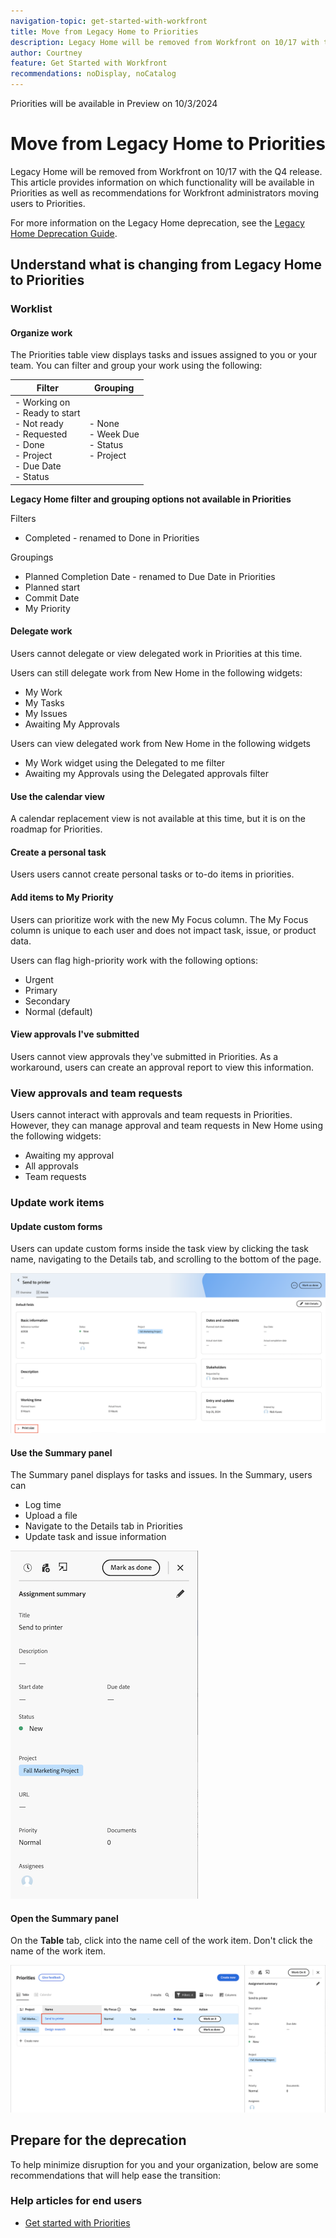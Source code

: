 ```yaml
---
navigation-topic: get-started-with-workfront
title: Move from Legacy Home to Priorities
description: Legacy Home will be removed from Workfront on 10/17 with the Q4 release. This article provides information on which functionality will be available in Priorities as well as recommendations for Workfront administrators moving users to Priorities. 
author: Courtney
feature: Get Started with Workfront
recommendations: noDisplay, noCatalog
---
```


<span class="preview">Priorities will be available in Preview on 10/3/2024</span>

# Move from Legacy Home to Priorities

Legacy Home will be removed from Workfront on 10/17 with the Q4 release. This article provides information on which functionality will be available in Priorities as well as recommendations for Workfront administrators moving users to Priorities. 

For more information on the Legacy Home deprecation, see the [Legacy Home Deprecation Guide](/help/quicksilver/product-announcements/announcements/legacy-home-deprecation.md).

## Understand what is changing from Legacy Home to Priorities

### Worklist

#### Organize work

The Priorities table view displays tasks and issues assigned to you or your team. You can filter and group your work using the following:

| **Filter** | **Grouping** |
|------------|-----------|
| - Working on <br> - Ready to start <br> - Not ready <br> - Requested <br> - Done <br> - Project <br> - Due Date <br> - Status | - None <br> - Week Due  <br> - Status <br> - Project |


**Legacy Home filter and grouping options not available in Priorities**

Filters

* Completed - renamed to Done in Priorities

Groupings

* Planned Completion Date - renamed to Due Date in Priorities
* Planned start 
* Commit Date 
* My Priority 

#### Delegate work

Users cannot delegate or view delegated work in Priorities at this time. 

Users can still delegate work from New Home in the following widgets:

* My Work
* My Tasks
* My Issues
* Awaiting My Approvals

Users can view delegated work from New Home in the following widgets

* My Work widget using the Delegated to me filter
* Awaiting my Approvals using the Delegated approvals filter

#### Use the calendar view

A calendar replacement view is not available at this time, but it is on the roadmap for Priorities.

#### Create a personal task

Users users cannot create personal tasks or to-do items in priorities.

#### Add items to My Priority

Users can prioritize work with the new My Focus column. The My Focus column is unique to each user and does not impact task, issue, or product data. 

Users can flag high-priority work with the following options: 

* Urgent 
* Primary 
* Secondary 
* Normal (default) 

#### View approvals I've submitted

Users cannot view approvals they've submitted in Priorities. As a workaround, users can create an approval report to view this information. 

### View approvals and team requests

Users cannot interact with approvals and team requests in Priorities. However, they can manage approval and team requests in New Home using the following widgets:

* Awaiting my approval
* All approvals
* Team requests 

### Update work items

#### Update custom forms

Users can update custom forms inside the task view by clicking the task name, navigating to the Details tab, and scrolling to the bottom of the page.

![](assets/custom-form-priorities.png)

#### Use the Summary panel

The Summary panel displays for tasks and issues. In the Summary, users can

* Log time
* Upload a file
* Navigate to the Details tab in Priorities
* Update task and issue information

![](assets/assignments-summary.png)

<!--Can admins customize this? It looks different from the task/issue summary in other areas. -->

#### Open the Summary panel

On the **Table** tab, click into the name cell of the work item. Don't click the name of the work item.

![](assets/open-summary-priorities.png)


## Prepare for the deprecation

To help minimize disruption for you and your organization, below are some recommendations that will help ease the transition:


<!--Will priorities be enabled by default? Should we highlight they can disable if needed?-->
<!--Info about how admins can use or not use LT?-->

### Help articles for end users

* [Get started with Priorities](//help/quicksilver/workfront-basics/priorities/get-started-with-priorities.md)